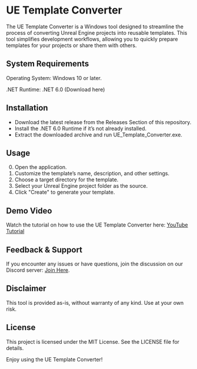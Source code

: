 # UE Template Converter
The UE Template Converter is a Windows tool designed to streamline the process of converting Unreal Engine projects into reusable templates. This tool simplifies development workflows, allowing you to quickly prepare templates for your projects or share them with others.

## System Requirements
Operating System: Windows 10 or later.

.NET Runtime: .NET 6.0 (Download here)

## Installation
- Download the latest release from the Releases Section of this repository.
- Install the .NET 6.0 Runtime if it’s not already installed.
- Extract the downloaded archive and run UE_Template_Converter.exe.

## Usage
0. Open the application.
1. Customize the template’s name, description, and other settings.
2. Choose a target directory for the template.
3. Select your Unreal Engine project folder as the source.
4. Click "Create" to generate your template.

## Demo Video
Watch the tutorial on how to use the UE Template Converter here: [YouTube Tutorial](https://www.youtube.com/watch?v=q3gSiCbERK0)

## Feedback & Support
If you encounter any issues or have questions, join the discussion on our Discord server: [Join Here](https://discord.gg/awCDbpGMyY).

## Disclaimer
This tool is provided as-is, without warranty of any kind. Use at your own risk.

## License
This project is licensed under the MIT License. See the LICENSE file for details.

Enjoy using the UE Template Converter! 
